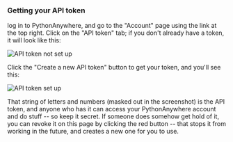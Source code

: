 <!--
.. title: Getting your API token
.. slug: GettingYourAPIToken
.. date: 2024-08-20 14:30:00 UTC+01:00
.. tags:
.. category:
.. link:
.. description:
.. type: text
-->
### Getting your API token

log in to PythonAnywhere, and go to the "Account" page using the link at the
top right. Click on the "API token" tab; if you don't already have a token, it
will look like this:

<img alt="API token not set up" src="/api-token-needs-generation.png" class="bordered-image">

Click the "Create a new API token" button to get your token, and you'll see
this:

<img alt="API token set up" src="/api-token-set-up.png" class="bordered-image">

That string of letters and numbers (masked out in the screenshot) is the API
token, and anyone who has it can access your PythonAnywhere account and do
stuff -- so keep it secret. If someone does somehow get hold of it, you can
revoke it on this page by clicking the red button -- that stops it from working
in the future, and creates a new one for you to use.
